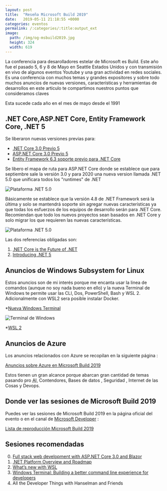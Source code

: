```yaml
---
layout: post
title:  "Reseña Microsoft Build 2019"
date:   2019-05-11 21:18:55 +0000
categories: eventos
permalink: /:categories/:title:output_ext
image:
  path: /img/og-msbuild2019.jpg
  height: 324
  width: 619
---
```


La conferencia para desarolladores estelar de Microsoft es Build. Este año fue el pasado 5, 6 y 8 de Mayo en Seattle Estados Unidos y con transmisión en vivo de algunos eventos Youtube y una gran actividad en redes sociales.
Es una conferencia con muchos temas y grandes expositores y sobre todo muchos anuncios de nuevas versiones, características y herramientas de desarrollos en este articulo te compartimos nuestros puntos que consideramos claves

Esta sucede cada año en el mes de mayo desde el 1991

## .NET Core,ASP.NET Core, Entity Framework Core, .NET 5

Se liberaron nuevas versiones previas para:

* [.NET Core 3.0 Previo 5](https://devblogs.microsoft.com/dotnet/announcing-net-core-3-0-preview-5/)
* [ASP.NET Core 3.0 Previo 5](https://devblogs.microsoft.com/aspnet/asp-net-core-updates-in-net-core-3-0-preview-5/)
* [Entity Framework 6.3 soporte previo para .NET Core](https://devblogs.microsoft.com/dotnet/announcing-entity-framework-6-3-preview-with-net-core-support/)

Se libero el mapa de ruta para ASP.NET Core donde se establece que para septiembre sale la versión 3.0 y para 2020  una nueva version llamada .NET 5.0 que unificara todos los "runtimes" de .NET

<img data-src="https://devblogs.microsoft.com/dotnet/wp-content/uploads/sites/10/2019/05/dotnet_schedule.png" class="lazyload"  alt="Plataforma .NET 5.0">

Básicamente se establece que la versión 4.8 de .NET Framework será la última y solo se mantendrá soporte sin agregar nuevas características ya que todas los esfuerzos de los equipos de desarrollo serán para .NET Core. Recomiendan que todo los nuevos proyectos sean basados en .NET Core y solo migrar los que requieren las nuevas características.

<img data-src="https://devblogs.microsoft.com/dotnet/wp-content/uploads/sites/10/2019/05/dotnet5_platform.png" class="lazyload"  alt="Plataforma .NET 5.0">

Las dos referencias obligadas son:

1. [.NET Core is the Future of .NET](https://devblogs.microsoft.com/dotnet/net-core-is-the-future-of-net/)
2. [Introducing .NET 5](https://devblogs.microsoft.com/dotnet/introducing-net-5/)

## Anuncios de Windows Subsystem for Linux

Estos anuncios son de mi interés porque me encanta usar la linea de comandos (aunque no soy nada bueno en ello) y la nueva Terminal de Windows te permite usar las CLI, Dos, PowerShell, Bash y WSL 2. Adicionalmente con WSL2 sera posible instalar Docker.

*[Nueva Windows Terminal](https://devblogs.microsoft.com/commandline/introducing-windows-terminal/)

<img data-src="https://devblogs.microsoft.com/commandline/wp-content/uploads/sites/33/2019/05/terminal-screenshot.png" class="lazyload"  alt="Terminal de Windows">

*[WSL 2](https://devblogs.microsoft.com/commandline/announcing-wsl-2/)

## Anuncios de Azure

Los anuncios relacionados con Azure se recopilan en la siguiente página :

[Anuncios sobre Azure en Microsoft Build 2019](https://azure.microsoft.com/build-2019/announcements/)

Estos tienen un gran alcance porque abarcan gran cantidad de temas pasando pro <abbr lang="en" title="Artificial Intelligence">AI</abbr>, Contendores, Bases de datos , Seguridad , Internet de las Cosas y Devops.

## Donde ver las sesiones de Microsoft Build 2019

Puedes ver las sesiones de Microsoft Build 2019 en la página oficial del evento o en el canal de [Microsoft Developer](https://www.youtube.com/channel/UCsMica-v34Irf9KVTh6xx-g) :

[Lista de reproducción Microsoft Build 2019](https://www.youtube.com/playlist?list=PLlrxD0HtieHgspNIlv1x2H5_cxSRm7B17)

## Sesiones recomendadas

0. [Full stack web development with ASP.NET Core 3.0 and Blazor](https://www.youtube.com/watch?v=y7LAbdoNBJA&list=PLlrxD0HtieHgspNIlv1x2H5_cxSRm7B17&index=110)
1. [.NET Platform Overview and Roadmap](https://www.youtube.com/watch?v=ZlO1utbB2GQ&list=PLlrxD0HtieHgspNIlv1x2H5_cxSRm7B17&index=38&t=0s)
2. [What’s new with WSL](https://www.youtube.com/watch?v=9ZqeyTjX0TQ)
3. [Windows Terminal: Building a better command line experience for developers](https://www.youtube.com/watch?v=KMudkRcwjCw&t=11s)
4. All the Developer Things with Hanselman and Friends